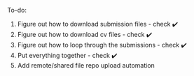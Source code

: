 To-do:

1. Figure out how to download submission files - check ✔️
2. Figure out how to download cv files - check ✔️
3. Figure out how to loop through the submissions - check ✔️
4. Put everything together - check ✔️
5. Add remote/shared file repo upload automation